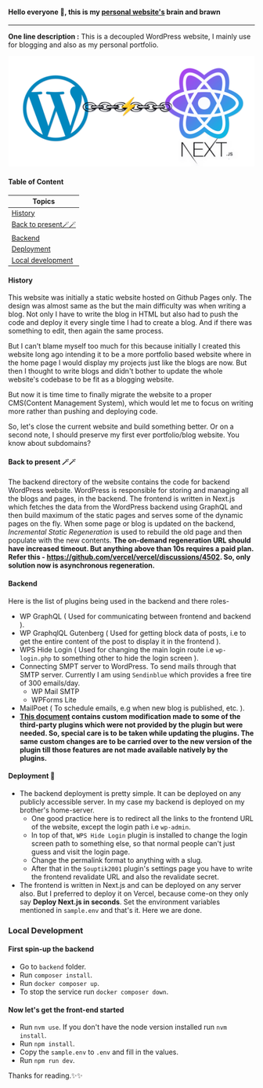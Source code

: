 #### Hello everyone 👋, this is my [personal website's](https://souptik.dev) brain and brawn

---

**One line description :**
This is a decoupled WordPress website, I mainly use for blogging and also as my personal portfolio.

![Decoupled WordPress Banner](./docs/images/RepoLogo.png)

#### Table of Content

| Topics |
| --- |
| [History](#history) |
| [Back to present🪄🪄](#back-to-present-) |
| [Backend](#backend) |
| [Deployment](#deployment-) |
| [Local development](#local-development) |

#### History

This website was initially a static website hosted on Github Pages only. The design was almost same as the but the main difficulty was when writing a blog. Not only I have to write the blog in HTML but also had to push the code and deploy it every single time I had to create a blog. And if there was something to edit, then again the same process.

But I can't blame myself too much for this because initially I created this website long ago intending it to be a more portfolio based website where in the home page I would display my projects just like the blogs are now.
But then I thought to write blogs and didn't bother to update the whole website's codebase to be fit as a blogging website.

But now it is time time to finally migrate the website to a proper CMS(Content Management System), which would let me to focus on writing more rather than pushing and deploying code.

So, let's close the current website and build something better. Or on a second note, I should preserve my first ever portfolio/blog website. You know about subdomains?

#### Back to present 🪄🪄

The backend directory of the website contains the code for backend WordPress website. WordPress is responsible for storing and managing all the blogs and pages, in the backend.
The frontend is written in Next.js which fetches the data from the WordPress backend using GraphQL and then build maximum of the static pages and serves some of the dynamic pages on the fly.
When some page or blog is updated on the backend, *Incremental Static Regeneration* is used to rebuild the old page and then populate with the new contents.
**The on-demand regeneration URL should have increased timeout. But anything above than 10s requires a paid plan. Refer this - <https://github.com/vercel/vercel/discussions/4502>. So, only solution now is asynchronous regeneration.**

#### Backend

Here is the list of plugins being used in the backend and there roles-

- WP GraphQL ( Used for communicating between frontend and backend ).
- WP GraphqlQL Gutenberg ( Used for getting block data of posts, i.e to get the entire content of the post to display it in the frontend ).
- WPS Hide Login ( Used for changing the main login route i.e `wp-login.php` to something other to hide the login screen ).
- Connecting SMPT server to WordPress. To send mails through that SMTP server. Currently I am using `Sendinblue` which provides a free tire of 300 emails/day.
  - WP Mail SMTP
  - WPForms Lite
- MailPoet ( To schedule emails, e.g when new blog is published, etc. ).
- **[This document](https://github.com/Souptik2001/Souptik2001.github.io/blob/master/docs/README.md) contains custom modification made to some of the third-party plugins which were not provided by the plugin but were needed. So, special care is to be taken while updating the plugins. The same custom changes are to be carried over to the new version of the plugin till those features are not made available natively by the plugins.**

#### Deployment 💾

- The backend deployment is pretty simple. It can be deployed on any publicly accessible server. In my case my backend is deployed on my brother's home-server.
  - One good practice here is to redirect all the links to the frontend URL of the website, except the login path i.e `wp-admin`.
  - In top of that, `WPS Hide Login` plugin is installed to change the login screen path to something else, so that normal people can't just guess and visit the login page.
  - Change the permalink format to anything with a slug.
  - After that in the `Souptik2001` plugin's settings page you have to write the frontend revalidate URL and also the revalidate secret.
- The frontend is written in Next.js and can be deployed on any server also. But I preferred to deploy it on Vercel, because come-on they only say **Deploy Next.js in seconds**.
Set the environment variables mentioned in `sample.env` and that's it. Here we are done.

### Local Development

#### First spin-up the backend

- Go to `backend` folder.
- Run `composer install`.
- Run `docker composer up`.
- To stop the service run `docker composer down`.

#### Now let's get the front-end started

- Run `nvm use`. If you don't have the node version installed run `nvm install`.
- Run `npm install`.
- Copy the `sample.env` to `.env` and fill in the values.
- Run `npm run dev`.

Thanks for reading.✨✨
